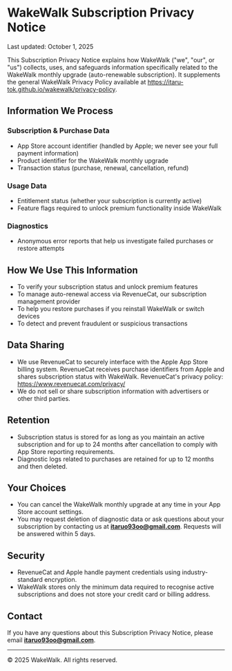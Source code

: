 # WakeWalk Subscription Privacy Notice

Last updated: October 1, 2025

This Subscription Privacy Notice explains how WakeWalk ("we", "our", or "us") collects, uses, and safeguards information specifically related to the WakeWalk monthly upgrade (auto-renewable subscription). It supplements the general WakeWalk Privacy Policy available at https://itaru-tok.github.io/wakewalk/privacy-policy.

## Information We Process

### Subscription & Purchase Data
- App Store account identifier (handled by Apple; we never see your full payment information)
- Product identifier for the WakeWalk monthly upgrade
- Transaction status (purchase, renewal, cancellation, refund)

### Usage Data
- Entitlement status (whether your subscription is currently active)
- Feature flags required to unlock premium functionality inside WakeWalk

### Diagnostics
- Anonymous error reports that help us investigate failed purchases or restore attempts

## How We Use This Information
- To verify your subscription status and unlock premium features
- To manage auto-renewal access via RevenueCat, our subscription management provider
- To help you restore purchases if you reinstall WakeWalk or switch devices
- To detect and prevent fraudulent or suspicious transactions

## Data Sharing
- We use RevenueCat to securely interface with the Apple App Store billing system. RevenueCat receives purchase identifiers from Apple and shares subscription status with WakeWalk. RevenueCat's privacy policy: https://www.revenuecat.com/privacy/
- We do not sell or share subscription information with advertisers or other third parties.

## Retention
- Subscription status is stored for as long as you maintain an active subscription and for up to 24 months after cancellation to comply with App Store reporting requirements.
- Diagnostic logs related to purchases are retained for up to 12 months and then deleted.

## Your Choices
- You can cancel the WakeWalk monthly upgrade at any time in your App Store account settings.
- You may request deletion of diagnostic data or ask questions about your subscription by contacting us at **itaruo93oo@gmail.com**. Requests will be answered within 5 days.

## Security
- RevenueCat and Apple handle payment credentials using industry-standard encryption.
- WakeWalk stores only the minimum data required to recognise active subscriptions and does not store your credit card or billing address.

## Contact
If you have any questions about this Subscription Privacy Notice, please email **itaruo93oo@gmail.com**.

---

© 2025 WakeWalk. All rights reserved.
